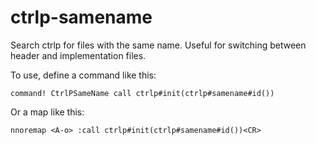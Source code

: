 ctrlp-samename
=============

Search ctrlp for files with the same name. Useful for switching between header
and implementation files.

To use, define a command like this:

    command! CtrlPSameName call ctrlp#init(ctrlp#samename#id())

Or a map like this:

    nnoremap <A-o> :call ctrlp#init(ctrlp#samename#id())<CR>

